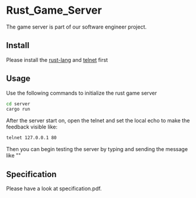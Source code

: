 # Rust_Game_Server
The game server is part of our software engineer project. 

## Install
Please install the [rust-lang](https://www.rust-lang.org/tools/install) and [telnet](https://www.layerstack.com/resources/tutorials/Installing-telnet-on-Linux-and-Windows-Cloud-Servers) first

## Usage
Use the following commands to initialize the rust game server
```bash
cd server
cargo run
```
After the server start on, open the telnet and set the local echo to make the feedback visible like:
```bash
telnet 127.0.0.1 80
```
Then you can begin testing the server by typing and sending the message like ""
## Specification
Please have a look at specification.pdf.

